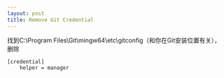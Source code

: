 ```yaml
---
layout: post
title: Remove Git Credential
---
```



找到C:\Program Files\Git\mingw64\etc\gitconfig（和你在Git安装位置有关），删除   
```
[credential]
    helper = manager
```
